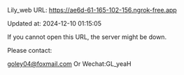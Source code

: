 Lily_web URL: https://ae6d-61-165-102-156.ngrok-free.app

Updated at: 2024-12-10 01:15:05

If you cannot open this URL, the server might be down.

Please contact: 

goley04@foxmail.com Or Wechat:GL_yeaH